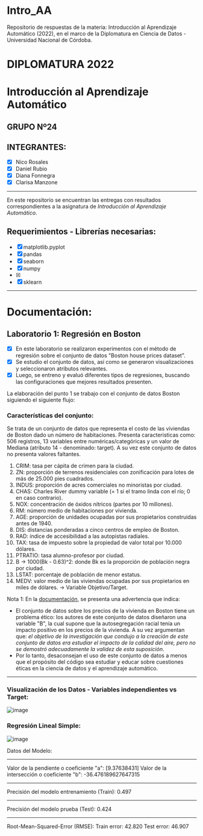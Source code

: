 # Intro_AA

Repositorio de respuestas de la materia: Introducción al Aprendizaje Automático (2022), en el marco de la Diplomatura en Ciencia de Datos - Universidad Nacional de Córdoba.

# **DIPLOMATURA 2022**

# Introducción al Aprendizaje Automático

## GRUPO Nº24

## INTEGRANTES:
   - [x] Nico Rosales 
   - [x] Daniel Rubio
   - [x] Diana Fonnegra
   - [x] Clarisa Manzone

----   
En este repositorio se encuentran las entregas con resultados correspondientes a la asignatura de _Introducción al Aprendizaje Automático_.

## **Requerimientos - Librerías necesarias**:
   - [x] matplotlib.pyplot
   - [x] pandas
   - [x] seaborn
   - [x] numpy
   - [x] 
   - [x] sklearn
----

# Documentación:
## Laboratorio 1: Regresión en Boston

   - [x] En este laboratorio se realizaron experimentos con el método de regresión sobre el conjunto de datos "Boston house prices dataset".
   - [x] Se estudio el conjunto de datos, así como se generaron visualizaciones y seleccionaron atributos relevantes.
   - [x] Luego, se entreno y evaluó diferentes tipos de regresiones, buscando las configuraciones que mejores resultados presenten.

La elaboración del punto 1 se trabajo con el conjunto de datos Boston siguiendo el siguiente flujo:

### Características del conjunto:
Se trata de un conjunto de datos que representa el costo de las viviendas de Boston dado un número de habitaciones. Presenta caracteristicas como: 506 registros, 13 variables entre numéricas/categóricas y un valor de Mediana (atributo 14 - denominado: target). A su vez este conjunto de datos no presenta valores faltantes.

1. CRIM: tasa per cápita de crimen para la ciudad.
2. ZN: proporción de terrenos residenciales con zonificación para lotes de más de 25.000 pies cuadrados.
3. INDUS: proporción de acres comerciales no minoristas por ciudad.
4. CHAS: Charles River dummy variable (= 1 si el tramo linda con el río; 0 en caso contrario).
5. NOX: concentración de óxidos nítricos (partes por 10 millones).
6. RM: número medio de habitaciones por vivienda.
7. AGE: proporción de unidades ocupadas por sus propietarios construidas antes de 1940.
8. DIS: distancias ponderadas a cinco centros de empleo de Boston.
9. RAD: índice de accesibilidad a las autopistas radiales.
10. TAX: tasa de impuesto sobre la propiedad de valor total por 10.000 dólares.
11. PTRATIO: tasa alumno-profesor por ciudad.
12. B -> 1000(Bk - 0.63)^2: donde Bk es la proporción de población negra por ciudad.
13. LSTAT: porcentaje de población de menor estatus.
14. MEDV: valor medio de las viviendas ocupadas por sus propietarios en miles de dólares. -> Variable Objetivo/Target.

Nota 1: En la [documentación](https://scikit-learn.org/stable/modules/generated/sklearn.datasets.load_boston.html), se presenta una advertencia que indica:
   - El conjunto de datos sobre los precios de la vivienda en Boston tiene un problema ético: los autores de este conjunto de datos diseñaron una variable "B", la cual supone que la autosegregación racial tenía un impacto positivo en los precios de la vivienda.
    A su vez argumentan que: *el objetivo de la investigación que condujo a la creación de este conjunto de datos era estudiar el impacto de la calidad del aire, pero no se demostró adecuadamente la validez de esta suposición*.
   - Por lo tanto, desaconsejan el uso de este conjunto de datos a menos que el propósito del código sea estudiar y educar sobre cuestiones éticas en la ciencia de datos y el aprendizaje automático.

----

### Visualización de los Datos - Variables independientes vs Target:
![image](https://user-images.githubusercontent.com/103326439/177621596-0c10a6dd-4b73-4645-bc11-0738bfcd1a73.png)

### Regresión Lineal Simple:
![image](https://user-images.githubusercontent.com/103326439/177621854-c607b739-8653-4c9f-af10-e085ffbfa946.png)

Datos del Modelo:
--- --- --- --- --- --- --- --- --- --- --- ---
Valor de la pendiente o coeficiente "a":  [9.37638431]
Valor de la intersección o coeficiente "b":  -36.476189627647315
--- --- --- --- --- --- --- --- --- --- --- --- 
Precisión del modelo entrenamiento (Train):
0.497
--- --- --- --- --- --- --- --- --- --- --- --- 
Precisión del modelo prueba (Test):
0.424
--- --- --- --- --- --- --- --- --- --- --- --- 
Root-Mean-Squared-Error (RMSE):
Train error: 42.820
Test error: 46.907


